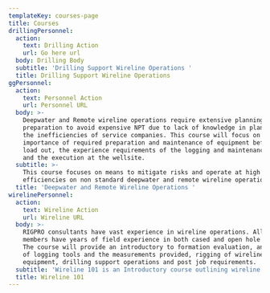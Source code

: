 ```yaml
---
templateKey: courses-page
title: Courses
drillingPersonnel:
  action:
    text: Drilling Action
    url: Go here url
  body: Drilling Body
  subtitle: 'Drilling Support Wireline Operations '
  title: Drilling Support Wireline Operations
ggPersonnel:
  action:
    text: Personnel Action
    url: Personnel URL
  body: >-
    Deepwater and Remote wireline operations require extensive planning and
    preparation to avoid expensive NPT due to lack of knowledge in planning and
    the inefficiencies of service companies. This course will focus on the
    importance of required preparation and maintenance of equipment before the
    load out, the experience requirements of the logging and maintenance crews,
    and the execution at the wellsite. 
  subtitle: >-
    This course focuses on means to mitigate risks and operate at high
    efficiencies on non standard deepwater and remote wireline operations. 
  title: 'Deepwater and Remote Wireline Operations '
wirelinePersonnel:
  action:
    text: Wireline Action
    url: Wireline URL
  body: >-
    RIGPRO consultants have vast experience in wireline operations. All staff
    members have years of field experience in both cased and open hole services.
    The course will provide an introductory to formation evaluation, an outline
    of logging tools and the measurements provided, rigging of wireline
    equipment, drilling support operations and post job requirements. 
  subtitle: 'Wireline 101 is an Introductory course outlining wireline operations '
  title: Wireline 101
---
```


